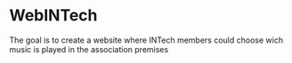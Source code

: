 # WebINTech
The goal is to create a website where INTech members could choose wich music is played in the association premises
